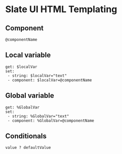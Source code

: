 # Slate UI HTML Templating

## Component
```
@componentName
```

## Local variable
```
get: $localVar
set: 
 - string: $localVar="text"
 - component: $localVar=@componentName
```

## Global variable
```
get: %GlobalVar
set: 
 - string: %GlobalVar="text"
 - component: %GlobalVar=@componentName
```

## Conditionals
```
value ? defaultValue
```
